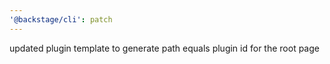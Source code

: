 ```yaml
---
'@backstage/cli': patch
---
```


updated plugin template to generate path equals plugin id for the root page
